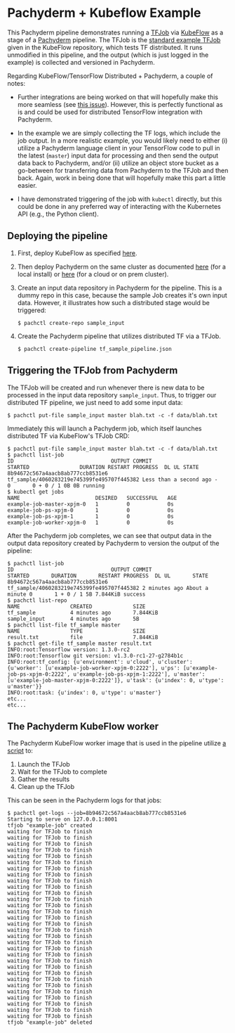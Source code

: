 # Pachyderm + Kubeflow Example

This Pachyderm pipeline demonstrates running a [TFJob](https://github.com/kubeflow/tf-operator) via [KubeFlow](https://github.com/kubeflow/kubeflow) as a stage of a [Pachyderm](http://pachyderm.io/) pipeline. The TFJob is the [standard example TFJob](https://github.com/kubeflow/tf-operator/blob/master/examples/tf_job.yaml) given in the KubeFlow repository, which tests TF distributed. It runs unmodified in this pipeline, and the output (which is just logged in the example) is collected and versioned in Pachyderm. 

Regarding KubeFlow/TensorFlow Distributed + Pachyderm, a couple of notes:

- Further integrations are being worked on that will hopefully make this more seamless (see [this issue](https://github.com/kubeflow/kubeflow/issues/151)). However, this is perfectly functional as is and could be used for distributed TensorFlow integration with Pachyderm.

- In the example we are simply collecting the TF logs, which include the job output. In a more realistic example, you would likely need to either (i) utilize a Pachyderm language client in your TensorFlow code to pull in the latest (`master`) input data for processing and then send the output data back to Pachyderm, and/or (ii) utilize an object store bucket as a go-between for transferring data from Pachyderm to the TFJob and then back. Again, work in being done that will hopefully make this part a little easier.

- I have demonstrated triggering of the job with `kubectl` directly, but this could be done in any preferred way of interacting with the Kubernetes API (e.g., the Python client).

## Deploying the pipeline

1. First, deploy KubeFlow as specified [here](https://github.com/kubeflow/kubeflow/blob/master/user_guide.md#deploy-kubeflow).

2. Then deploy Pachyderm on the same cluster as documented [here](http://pachyderm.readthedocs.io/en/latest/getting_started/local_installation.html) (for a local install) or [here](http://pachyderm.readthedocs.io/en/latest/deployment/deploy_intro.html) (for a cloud or on prem cluster).

3. Create an input data repository in Pachyderm for the pipeline. This is a dummy repo in this case, because the sample Job creates it's own input data. However, it illustrates how such a distributed stage would be triggered:

    ```
    $ pachctl create-repo sample_input
    ```

4. Create the Pachyderm pipeline that utilizes distributed TF via a TFJob. 

    ```
    $ pachctl create-pipeline tf_sample_pipeline.json
    ``` 

## Triggering the TFJob from Pachyderm

The TFJob will be created and run whenever there is new data to be processed in the input data repository `sample_input`. Thus, to trigger our distributed TF pipeline, we just need to add some input data:

```
$ pachctl put-file sample_input master blah.txt -c -f data/blah.txt
```

Immediately this will launch a Pachyderm job, which itself launches distributed TF via KubeFlow's TFJob CRD:

```
$ pachctl put-file sample_input master blah.txt -c -f data/blah.txt
$ pachctl list-job
ID                               OUTPUT COMMIT                              STARTED                DURATION RESTART PROGRESS  DL UL STATE
8b94672c567a4aacb8ab777ccb8531e6 tf_sample/4060283219e745399fe495707f445382 Less than a second ago -        0       0 + 0 / 1 0B 0B running
$ kubectl get jobs
NAME                        DESIRED   SUCCESSFUL   AGE
example-job-master-xpjm-0   1         0            0s
example-job-ps-xpjm-0       1         0            0s
example-job-ps-xpjm-1       1         0            0s
example-job-worker-xpjm-0   1         0            0s
```

After the Pachyderm job completes, we can see that output data in the output data repository created by Pachyderm to version the output of the pipeline:

```
$ pachctl list-job
ID                               OUTPUT COMMIT                              STARTED       DURATION       RESTART PROGRESS  DL UL       STATE
8b94672c567a4aacb8ab777ccb8531e6 tf_sample/4060283219e745399fe495707f445382 2 minutes ago About a minute 0       1 + 0 / 1 5B 7.844KiB success
$ pachctl list-repo
NAME                CREATED             SIZE
tf_sample           4 minutes ago       7.844KiB
sample_input        4 minutes ago       5B
$ pachctl list-file tf_sample master
NAME                TYPE                SIZE
result.txt          file                7.844KiB
$ pachctl get-file tf_sample master result.txt
INFO:root:Tensorflow version: 1.3.0-rc2
INFO:root:Tensorflow git version: v1.3.0-rc1-27-g2784b1c
INFO:root:tf_config: {u'environment': u'cloud', u'cluster': {u'worker': [u'example-job-worker-xpjm-0:2222'], u'ps': [u'example-job-ps-xpjm-0:2222', u'example-job-ps-xpjm-1:2222'], u'master': [u'example-job-master-xpjm-0:2222']}, u'task': {u'index': 0, u'type': u'master'}}
INFO:root:task: {u'index': 0, u'type': u'master'}
etc...
etc...
```

## The Pachyderm KubeFlow worker

The Pachyderm KubeFlow worker image that is used in the pipeline utilize [a script](kubeflow_worker/tf_job.sh) to:

1. Launch the TFJob
2. Wait for the TFJob to complete
3. Gather the results
4. Clean up the TFJob

This can be seen in the Pachyderm logs for that jobs:

```
$ pachctl get-logs --job=8b94672c567a4aacb8ab777ccb8531e6
Starting to serve on 127.0.0.1:8001
tfjob "example-job" created
waiting for TFJob to finish
waiting for TFJob to finish
waiting for TFJob to finish
waiting for TFJob to finish
waiting for TFJob to finish
waiting for TFJob to finish
waiting for TFJob to finish
waiting for TFJob to finish
waiting for TFJob to finish
waiting for TFJob to finish
waiting for TFJob to finish
waiting for TFJob to finish
waiting for TFJob to finish
waiting for TFJob to finish
waiting for TFJob to finish
waiting for TFJob to finish
waiting for TFJob to finish
waiting for TFJob to finish
waiting for TFJob to finish
waiting for TFJob to finish
waiting for TFJob to finish
waiting for TFJob to finish
waiting for TFJob to finish
waiting for TFJob to finish
waiting for TFJob to finish
waiting for TFJob to finish
waiting for TFJob to finish
waiting for TFJob to finish
waiting for TFJob to finish
waiting for TFJob to finish
waiting for TFJob to finish
tfjob "example-job" deleted
```
